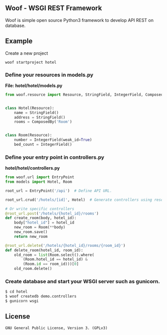 ## Woof - WSGI REST Framework

Woof is simple open source Python3 framework to develop API REST on database.

## Example

Create a new project 

```
woof startproject hotel
```

### Define your resources in models.py

__File: hotel/hotel/models.py__

```python
from woof.resource import Resource, StringField, IntegerField, ComposedBy


class Hotel(Resource):
    name = StringField()
    address = StringField()
    rooms = ComposedBy('Room')


class Room(Resource):
    number = IntegerField(weak_id=True)
    bed_count = IntegerField()
```

### Define your entry point in controllers.py

__hotel/hotel/controllers.py__

```python
from woof.url import EntryPoint
from models import Hotel, Room

root_url = EntryPoint('/api')  # Define API URL.

root_url.crud('/hotels/[id]', Hotel)  # Generate controllers using resource.

# Or write specific controllers
@root_url.post('/hotels/{hotel_id}/rooms')
def create_room(body, hotel_id):
    body["hotel_id"] = hotel_id
    new_room = Room(**body)
    new_room.save()
    return new_room

@root_url.delete('/hotels/{hotel_id}/rooms/{room_id}')
def delete_room(hotel_id, room_id):
    old_room = list(Room.select().where(
        (Room.hotel_id == hotel_id) &
        (Room.id == room_id)))[0]
    old_room.delete()
```

### Create database and start your WSGI server such as gunicorn.

```bash
$ cd hotel
$ woof createdb demo.controllers
$ gunicorn wsgi
```

## License
    GNU General Public License, Version 3. (GPLv3)

